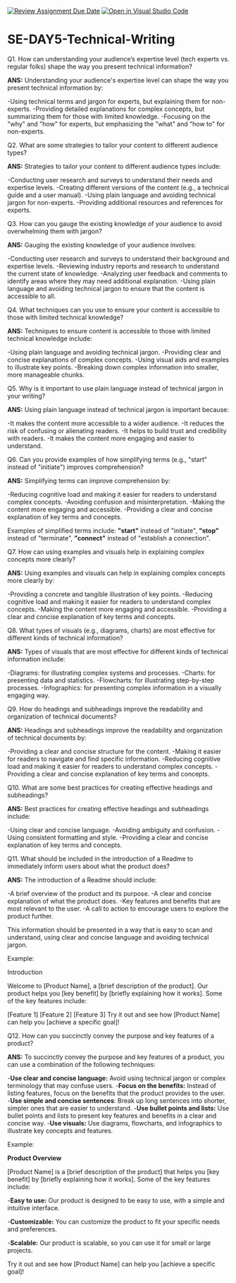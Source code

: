 [![Review Assignment Due Date](https://classroom.github.com/assets/deadline-readme-button-22041afd0340ce965d47ae6ef1cefeee28c7c493a6346c4f15d667ab976d596c.svg)](https://classroom.github.com/a/zsAR-pyY)
[![Open in Visual Studio Code](https://classroom.github.com/assets/open-in-vscode-2e0aaae1b6195c2367325f4f02e2d04e9abb55f0b24a779b69b11b9e10269abc.svg)](https://classroom.github.com/online_ide?assignment_repo_id=18457248&assignment_repo_type=AssignmentRepo)
# SE-DAY5-Technical-Writing
 Q1. How can understanding your audience’s expertise level (tech experts vs. regular folks) shape the way you present technical information?

**ANS:** Understanding your audience's expertise level can shape the way you present technical information by:

  -Using technical terms and jargon for experts, but explaining them for non-experts.
  -Providing detailed explanations for complex concepts, but summarizing them for those with limited knowledge.
  -Focusing on the "why" and "how" for experts, but emphasizing the "what" and "how to" for non-experts.

 Q2. What are some strategies to tailor your content to different audience types?

 **ANS:** Strategies to tailor your content to different audience types include:

  -Conducting user research and surveys to understand their needs and expertise levels.
  -Creating different versions of the content (e.g., a technical guide and a user manual).
  -Using plain language and avoiding technical jargon for non-experts.
  -Providing additional resources and references for experts.
  
 Q3. How can you gauge the existing knowledge of your audience to avoid overwhelming them with jargon?

 **ANS:** Gauging the existing knowledge of your audience involves:

  -Conducting user research and surveys to understand their background and expertise levels.
  -Reviewing industry reports and research to understand the current state of knowledge.
  -Analyzing user feedback and comments to identify areas where they may need additional explanation.
  -Using plain language and avoiding technical jargon to ensure that the content is accessible to all.
  
 Q4. What techniques can you use to ensure your content is accessible to those with limited technical knowledge?

 **ANS:** Techniques to ensure content is accessible to those with limited technical knowledge include:

  -Using plain language and avoiding technical jargon.
  -Providing clear and concise explanations of complex concepts.
  -Using visual aids and examples to illustrate key points.
  -Breaking down complex information into smaller, more manageable chunks.

 Q5. Why is it important to use plain language instead of technical jargon in your writing?

 **ANS:** Using plain language instead of technical jargon is important because:

  -It makes the content more accessible to a wider audience.
  -It reduces the risk of confusing or alienating readers.
  -It helps to build trust and credibility with readers.
  -It makes the content more engaging and easier to understand.
  
 Q6. Can you provide examples of how simplifying terms (e.g., "start" instead of "initiate") improves comprehension?

 **ANS:** Simplifying terms can improve comprehension by:

  -Reducing cognitive load and making it easier for readers to understand complex concepts.
  -Avoiding confusion and misinterpretation.
  -Making the content more engaging and accessible.
  -Providing a clear and concise explanation of key terms and concepts.

  Examples of simplified terms include: **"start"** instead of "initiate", **"stop"** instead of "terminate", **"connect"** instead of "establish a connection".
  
 Q7. How can using examples and visuals help in explaining complex concepts more clearly?

 **ANS:** Using examples and visuals can help in explaining complex concepts more clearly by:

  -Providing a concrete and tangible illustration of key points.
  -Reducing cognitive load and making it easier for readers to understand complex concepts.
  -Making the content more engaging and accessible.
  -Providing a clear and concise explanation of key terms and concepts.
  
 Q8. What types of visuals (e.g., diagrams, charts) are most effective for different kinds of technical information?

 **ANS:** Types of visuals that are most effective for different kinds of technical information include:

  -Diagrams: for illustrating complex systems and processes.
  -Charts: for presenting data and statistics.
  -Flowcharts: for illustrating step-by-step processes.
  -Infographics: for presenting complex information in a visually engaging way.

 Q9. How do headings and subheadings improve the readability and organization of technical documents?

 **ANS:** Headings and subheadings improve the readability and organization of technical documents by:

  -Providing a clear and concise structure for the content.
  -Making it easier for readers to navigate and find specific information.
  -Reducing cognitive load and making it easier for readers to understand complex concepts.
  -Providing a clear and concise explanation of key terms and concepts.

 Q10. What are some best practices for creating effective headings and subheadings?

 **ANS:** Best practices for creating effective headings and subheadings include:

  -Using clear and concise language.
  -Avoiding ambiguity and confusion.
  -Using consistent formatting and style.
  -Providing a clear and concise explanation of key terms and concepts.
  
 Q11. What should be included in the introduction of a Readme to immediately inform users about what the product does?

 **ANS:** The introduction of a Readme should include:

  -A brief overview of the product and its purpose.
  -A clear and concise explanation of what the product does.
  -Key features and benefits that are most relevant to the user.
  -A call to action to encourage users to explore the product further.
  
This information should be presented in a way that is easy to scan and understand, using clear and concise language and avoiding technical jargon.

Example:

Introduction

Welcome to [Product Name], a [brief description of the product]. Our product helps you [key benefit] by [briefly explaining how it works]. Some of the key features include:

[Feature 1]
[Feature 2]
[Feature 3]
Try it out and see how [Product Name] can help you [achieve a specific goal]!

 Q12. How can you succinctly convey the purpose and key features of a product?

**ANS:** To succinctly convey the purpose and key features of a product, you can use a combination of the following techniques:

  -**Use clear and concise language:** Avoid using technical jargon or complex terminology that may confuse users.
  -**Focus on the benefits:** Instead of listing features, focus on the benefits that the product provides to the user.
  -**Use simple and concise sentences**: Break up long sentences into shorter, simpler ones that are easier to understand.
  -**Use bullet points and lists:** Use bullet points and lists to present key features and benefits in a clear and concise way.
  -**Use visuals:** Use diagrams, flowcharts, and infographics to illustrate key concepts and features.
  
Example:

**Product Overview**

[Product Name] is a [brief description of the product] that helps you [key benefit] by [briefly explaining how it works]. Some of the key features include:

  -**Easy to use:** Our product is designed to be easy to use, with a simple and intuitive interface.
  
  -**Customizable:** You can customize the product to fit your specific needs and preferences.
  
  -**Scalable:** Our product is scalable, so you can use it for small or large projects.
  
Try it out and see how [Product Name] can help you [achieve a specific goal]!
